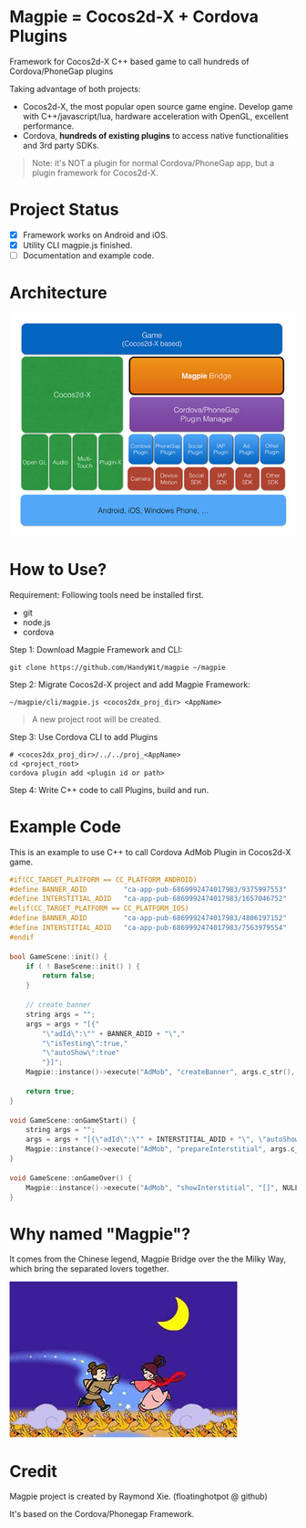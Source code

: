 # Magpie = Cocos2d-X + Cordova Plugins #

Framework for Cocos2d-X C++ based game to call hundreds of Cordova/PhoneGap plugins

Taking advantage of both projects:
* Cocos2d-X, the most popular open source game engine. Develop game with C++/javascript/lua, hardware acceleration with OpenGL, excellent performance.
* Cordova, **hundreds of existing plugins** to access native functionalities and 3rd party SDKs.

>Note: it's NOT a plugin for normal Cordova/PhoneGap app, but a plugin framework for Cocos2d-X. 

# Project Status #

* [x] Framework works on Android and iOS.
* [x] Utility CLI magpie.js finished.
* [ ] Documentation and example code.

# Architecture #

![Magpie Bridge Architecture](docs/architecture.jpg)

# How to Use? #

Requirement: Following tools need be installed first.
* git
* node.js
* cordova

Step 1: Download Magpie Framework and CLI:

```
git clone https://github.com/HandyWit/magpie ~/magpie
```

Step 2: Migrate Cocos2d-X project and add Magpie Framework:

```
~/magpie/cli/magpie.js <cocos2dx_proj_dir> <AppName>
```

> A new project root will be created. 

Step 3: Use Cordova CLI to add Plugins

```
# <cocos2dx_proj_dir>/../../proj_<AppName>
cd <project_root>
cordova plugin add <plugin id or path>
```

Step 4: Write C++ code to call Plugins, build and run.


# Example Code #

This is an example to use C++ to call Cordova AdMob Plugin in Cocos2d-X game.

```c
#if(CC_TARGET_PLATFORM == CC_PLATFORM_ANDROID)
#define BANNER_ADID 		"ca-app-pub-6869992474017983/9375997553"
#define INTERSTITIAL_ADID	"ca-app-pub-6869992474017983/1657046752"
#elif(CC_TARGET_PLATFORM == CC_PLATFORM_IOS)
#define BANNER_ADID 		"ca-app-pub-6869992474017983/4806197152"
#define INTERSTITIAL_ADID	"ca-app-pub-6869992474017983/7563979554"
#endif

bool GameScene::init() {
    if ( ! BaseScene::init() ) {
        return false;
    }

    // create banner
	string args = "";
	args = args + "[{"
		"\"adId\":\"" + BANNER_ADID + "\","
		"\"isTesting\":true,"
		"\"autoShow\":true"
		"}]";
	Magpie::instance()->execute("AdMob", "createBanner", args.c_str(), NULL, NULL);

    return true;
}

void GameScene::onGameStart() {
	string args = "";
	args = args + "[{\"adId\":\"" + INTERSTITIAL_ADID + "\", \"autoShow\":false}]";
	Magpie::instance()->execute("AdMob", "prepareInterstitial", args.c_str(), NULL, NULL);
}

void GameScene::onGameOver() {
	Magpie::instance()->execute("AdMob", "showInterstitial", "[]", NULL, NULL);
}

```

# Why named "Magpie"? #

It comes from the Chinese legend, Magpie Bridge over the the Milky Way, which bring the separated lovers together.

![Magpie Bridge](docs/legend.jpg)

# Credit #

Magpie project is created by Raymond Xie. (floatinghotpot @ github)

It's based on the Cordova/Phonegap Framework.


